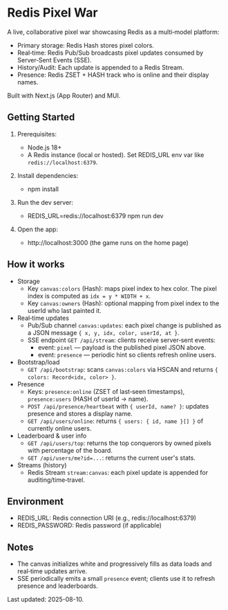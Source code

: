 # Redis Pixel War

A live, collaborative pixel war showcasing Redis as a multi‑model platform:
- Primary storage: Redis Hash stores pixel colors.
- Real‑time: Redis Pub/Sub broadcasts pixel updates consumed by Server‑Sent Events (SSE).
- History/Audit: Each update is appended to a Redis Stream.
- Presence: Redis ZSET + HASH track who is online and their display names.

Built with Next.js (App Router) and MUI.

## Getting Started

1. Prerequisites:
   - Node.js 18+
   - A Redis instance (local or hosted). Set REDIS_URL env var like `redis://localhost:6379`.

2. Install dependencies:
   - npm install

3. Run the dev server:
   - REDIS_URL=redis://localhost:6379 npm run dev

4. Open the app:
   - http://localhost:3000 (the game runs on the home page)

## How it works
- Storage
  - Key `canvas:colors` (Hash): maps pixel index to hex color. The pixel index is computed as `idx = y * WIDTH + x`.
  - Key `canvas:owners` (Hash): optional mapping from pixel index to the userId who last painted it.
- Real‑time updates
  - Pub/Sub channel `canvas:updates`: each pixel change is published as a JSON message `{ x, y, idx, color, userId, at }`.
  - SSE endpoint `GET /api/stream`: clients receive server‑sent events:
    - event: `pixel` — payload is the published pixel JSON above.
    - event: `presence` — periodic hint so clients refresh online users.
- Bootstrap/load
  - `GET /api/bootstrap`: scans `canvas:colors` via HSCAN and returns `{ colors: Record<idx, color> }`.
- Presence
  - Keys: `presence:online` (ZSET of last‑seen timestamps), `presence:users` (HASH of userId -> name).
  - `POST /api/presence/heartbeat` with `{ userId, name? }`: updates presence and stores a display name.
  - `GET /api/users/online`: returns `{ users: { id, name }[] }` of currently online users.
- Leaderboard & user info
  - `GET /api/users/top`: returns the top conquerors by owned pixels with percentage of the board.
  - `GET /api/users/me?id=...`: returns the current user's stats.
- Streams (history)
  - Redis Stream `stream:canvas`: each pixel update is appended for auditing/time‑travel.

## Environment
- REDIS_URL: Redis connection URI (e.g., redis://localhost:6379)
- REDIS_PASSWORD: Redis password (if applicable)

## Notes
- The canvas initializes white and progressively fills as data loads and real‑time updates arrive.
- SSE periodically emits a small `presence` event; clients use it to refresh presence and leaderboards.

Last updated: 2025-08-10.
